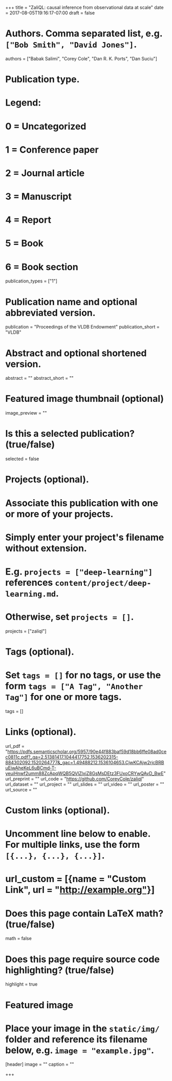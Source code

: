+++
title = "ZaliQL: causal inference from observational data at scale"
date = 2017-08-05T19:16:17-07:00
draft = false

# Authors. Comma separated list, e.g. `["Bob Smith", "David Jones"]`.
authors = ["Babak Salimi",
"Corey Cole",
"Dan R. K. Ports",
"Dan Suciu"]

# Publication type.
# Legend:
# 0 = Uncategorized
# 1 = Conference paper
# 2 = Journal article
# 3 = Manuscript
# 4 = Report
# 5 = Book
# 6 = Book section
publication_types = ["1"]

# Publication name and optional abbreviated version.
publication = "Proceedings of the VLDB Endowment"
publication_short = "VLDB"

# Abstract and optional shortened version.
abstract = ""
abstract_short = ""

# Featured image thumbnail (optional)
image_preview = ""

# Is this a selected publication? (true/false)
selected = false

# Projects (optional).
#   Associate this publication with one or more of your projects.
#   Simply enter your project's filename without extension.
#   E.g. `projects = ["deep-learning"]` references `content/project/deep-learning.md`.
#   Otherwise, set `projects = []`.
projects = ["zaliql"]

# Tags (optional).
#   Set `tags = []` for no tags, or use the form `tags = ["A Tag", "Another Tag"]` for one or more tags.
tags = []

# Links (optional).
url_pdf = "https://pdfs.semanticscholar.org/5957/90e44f883baf59d18bb6ffe08ad0cec0811c.pdf?_ga=2.51381417.1044417752.1536202315-884302092.1520264777&_gac=1.49488212.1536104653.CjwKCAjw2rjcBRBuEiwAheKeL6uBCmd-T-yeuiHnwf2umm88ZcApqWQB5QVlZlxiZ8GsMsDEtz3FUxoCRYwQAvD_BwE"
url_preprint = ""
url_code = "https://github.com/CoreyCole/zaliql"
url_dataset = ""
url_project = ""
url_slides = ""
url_video = ""
url_poster = ""
url_source = ""

# Custom links (optional).
#   Uncomment line below to enable. For multiple links, use the form `[{...}, {...}, {...}]`.
# url_custom = [{name = "Custom Link", url = "http://example.org"}]

# Does this page contain LaTeX math? (true/false)
math = false

# Does this page require source code highlighting? (true/false)
highlight = true

# Featured image
# Place your image in the `static/img/` folder and reference its filename below, e.g. `image = "example.jpg"`.
[header]
image = ""
caption = ""

+++
